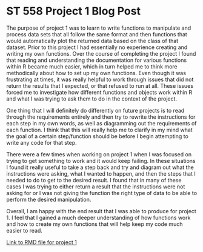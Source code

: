 # ST 558 Project 1 Blog Post

The purpose of project 1 was to learn to write functions to manipulate and process data sets that all follow the same format and then functions that would automatically plot the returned data based on the class of that dataset. Prior to this project I had essentially no experience creating and writing my own functions. Over the course of completing the project I found that reading and understanding the documentation for various functions within R became much easier, which in turn helped me to think more methodically about how to set up my own functions. Even though it was frustrating at times, it was really helpful to work through issues that did not return the results that I expected, or that refused to run at all. These issues forced me to investigate how different functions and objects work within R and what I was trying to ask them to do in the context of the project.

One thing that I will definitely do differently on future projects is to read through the requirements entirely and then try to rewrite the instructions for each step in my own words, as well as diagramming out the requirements of each function. I think that this will really help me to clarify in my mind what the goal of a certain step/function should be before I begin attempting to write any code for that step. 

There were a few times when working on project 1 when I was focused on trying to get something to work and it would keep failing. In these situations I found it really useful to take a step back and try and diagram out what the instructions were asking, what I wanted to happen, and then the steps that I needed to do to get to the desired result. I found that in many of these cases I was trying to either return a result that the instructions were not asking for or I was not giving the function the right type of data to be able to perform the desired manipulation.

Overall, I am happy with the end result that I was able to produce for project 1. I feel that I gained a much deeper understanding of how functions work and how to create my own functions that will help keep my code much easier to read.

[Link to RMD file for project 1](https://github.com/kebreeze/functions-project/blob/744b8e18920497e7b2056c39800c4a3efe54d960/Project_1_Breeze.Rmd)

